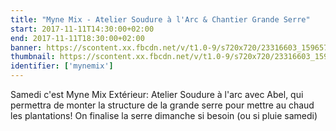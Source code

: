 ```yaml
---
title: "Myne Mix - Atelier Soudure à l'Arc & Chantier Grande Serre"
start: 2017-11-11T14:30:00+02:00
end: 2017-11-11T18:30:00+02:00
banner: https://scontent.xx.fbcdn.net/v/t1.0-9/s720x720/23316603_1596571370403323_351878779815449221_n.jpg?oh=9641a497c8905171f66efc8d1e790500&oe=5AAE2847
thumbnail: https://scontent.xx.fbcdn.net/v/t1.0-9/s720x720/23316603_1596571370403323_351878779815449221_n.jpg?oh=9641a497c8905171f66efc8d1e790500&oe=5AAE2847
identifier: ['mynemix']
---
```

 Samedi c'est Myne Mix Extérieur:
Atelier Soudure à l'arc avec Abel, qui permettra de monter la structure de la grande serre pour mettre au chaud les plantations!
On finalise la serre dimanche si besoin (ou si pluie samedi)
